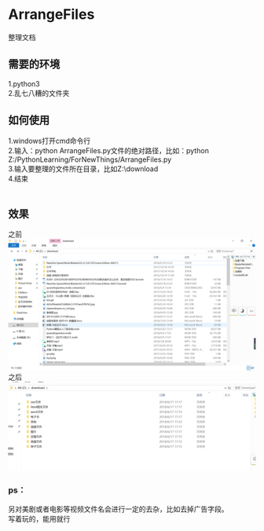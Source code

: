 # ArrangeFiles
整理文档

<h2>需要的环境</h2>
1.python3<br>
2.乱七八糟的文件夹<br>


<h2>如何使用</h2>
1.windows打开cmd命令行<br>
2.输入：python ArrangeFiles.py文件的绝对路径，比如：python Z:/PythonLearning/ForNewThings/ArrangeFiles.py<br>
3.输入要整理的文件所在目录，比如Z:\download <br>
4.结束<br>
<br>

<h2>效果</h2>
之前<br>
<img src = "https://github.com/ztgreenleaves/ArrangeFiles/blob/master/41%5B8V2UQ%7BVZGZO%60%40U%25BG7EO.png"/>
之后<br>
<img src = "https://github.com/ztgreenleaves/ArrangeFiles/blob/master/%5B3_(K~%5B1YCKOI(7NJ3~XWPS.png"/>

<h3>ps：</h3>
另对美剧或者电影等视频文件名会进行一定的去杂，比如去掉广告字段。<br>
写着玩的，能用就行
